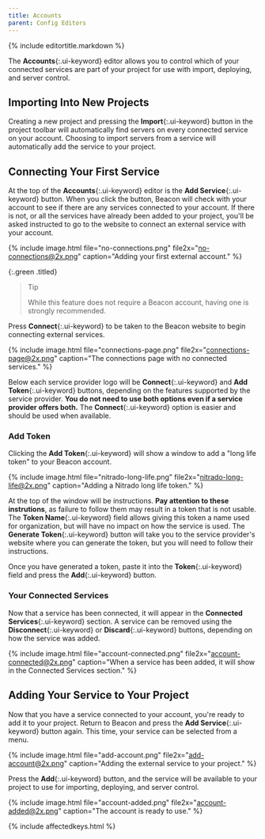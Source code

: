 ```yaml
---
title: Accounts
parent: Config Editors
---
```

{% include editortitle.markdown %}

The **Accounts**{:.ui-keyword} editor allows you to control which of your connected services are part of your project for use with import, deploying, and server control.

## Importing Into New Projects

Creating a new project and pressing the **Import**{:.ui-keyword} button in the project toolbar will automatically find servers on every connected service on your account. Choosing to import servers from a service will automatically add the service to your project.

## Connecting Your First Service

At the top of the **Accounts**{:.ui-keyword} editor is the **Add Service**{:.ui-keyword} button. When you click the button, Beacon will check with your account to see if there are any services connected to your account. If there is not, or all the services have already been added to your project, you'll be asked instructed to go to the website to connect an external service with your account.

{% include image.html file="no-connections.png" file2x="no-connections@2x.png" caption="Adding your first external account." %}

{:.green .titled}
> Tip
> 
> While this feature does not require a Beacon account, having one is strongly recommended.

Press **Connect**{:.ui-keyword} to be taken to the Beacon website to begin connecting external services.

{% include image.html file="connections-page.png" file2x="connections-page@2x.png" caption="The connections page with no connected services." %}

Below each service provider logo will be **Connect**{:.ui-keyword} and **Add Token**{:.ui-keyword} buttons, depending on the features supported by the service provider. **You do not need to use both options even if a service provider offers both.** The **Connect**{:.ui-keyword} option is easier and should be used when available.

### Add Token

Clicking the **Add Token**{:.ui-keyword} will show a window to add a "long life token" to your Beacon account.

{% include image.html file="nitrado-long-life.png" file2x="nitrado-long-life@2x.png" caption="Adding a Nitrado long life token." %}

At the top of the window will be instructions. **Pay attention to these instrutions**, as failure to follow them may result in a token that is not usable. The **Token Name**{:.ui-keyword} field allows giving this token a name used for organization, but will have no impact on how the service is used. The **Generate Token**{:.ui-keyword} button will take you to the service provider's website where you can generate the token, but you will need to follow their instructions.

Once you have generated a token, paste it into the **Token**{:.ui-keyword} field and press the **Add**{:.ui-keyword} button.

### Your Connected Services

Now that a service has been connected, it will appear in the **Connected Services**{:.ui-keyword} section. A service can be removed using the **Disconnect**{:.ui-keyword} or **Discard**{:.ui-keyword} buttons, depending on how the service was added.

{% include image.html file="account-connected.png" file2x="account-connected@2x.png" caption="When a service has been added, it will show in the Connected Services section." %}

## Adding Your Service to Your Project

Now that you have a service connected to your account, you're ready to add it to your project. Return to Beacon and press the **Add Service**{:.ui-keyword} button again. This time, your service can be selected from a menu.

{% include image.html file="add-account.png" file2x="add-account@2x.png" caption="Adding the external service to your project." %}

Press the **Add**{:.ui-keyword} button, and the service will be available to your project to use for importing, deploying, and server control.

{% include image.html file="account-added.png" file2x="account-added@2x.png" caption="The account is ready to use." %}

{% include affectedkeys.html %}